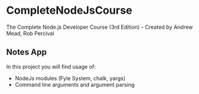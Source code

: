 # CompleteNodeJsCourse

The Complete Node.js Developer Course (3rd Edition) - Created by Andrew Mead, Rob Percival

## Notes App
In this project you will find usage of:

* NodeJs modules (Fyle System, chalk, yargs)
* Command line arguments and argument parsing
